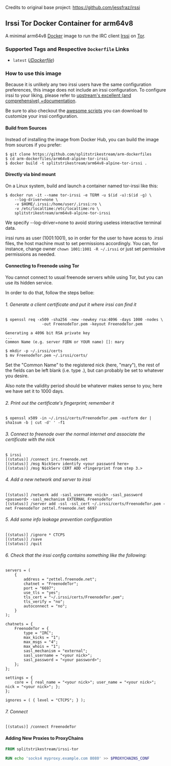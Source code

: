 Credits to original base project: https://github.com/jessfraz/irssi

## Irssi Tor Docker Container for arm64v8
A minimal arm64v8 [Docker](https://www.docker.com/) image to run the IRC client [Irssi](https://irssi.org/) on [Tor](https://www.torproject.org/).

### Supported Tags and Respective `Dockerfile` Links

- `latest` ([*/Dockerfile*](https://github.com/splitstrikestream/irssi-tor-docker/tree/master/Dockerfile))

### How to use this image

Because it is unlikely any two irssi users have the same configuration preferences, this image does not include an irssi configuration. To configure irssi to your liking, please refer to [upstream's excellent (and comprehensive) +documentation](http://irssi.org/documentation).

Be sure to also checkout the [awesome scripts](https://github.com/irssi/scripts.irssi.org) you can download to customize your irssi configuration.

#### Build from Sources

Instead of installing the image from Docker Hub, you can build the image from sources if you prefer:

    $ git clone https://github.com/splitstrikestream/arm-dockerfiles
    $ cd arm-dockerfiles/arm64v8-alpine-tor-irssi
    $ docker build -t splitstrikestream/arm64v8-alpine-tor-irssi .

#### Directly via bind mount

On a Linux system, build and launch a container named tor-irssi like this:

```
$ docker run -it --name tor-irssi -e TERM -u $(id -u):$(id -g) \
    --log-driver=none \
    -v $HOME/.irssi:/home/user/.irssi:ro \
    -v /etc/localtime:/etc/localtime:ro \
    splitstrikestream/arm64v8-alpine-tor-irssi
```

We specify --log-driver=none to avoid storing useless interactive terminal data.

irssi runs as user (1001:1001), so in order for the user to have acess to .irssi files, the host machine must to set permissions accordingly. You can, for instance, change owner `chown 1001:1001 -R ~/.irssi` or just set permissive permissions as needed.

#### Connecting to Freenode using Tor

You cannot connect to usual freenode servers while using Tor, but you can use its hidden service.

In order to do that, follow the steps belloe:

###### 1. Generate a client certificate and put it where irssi can find it

```
$ openssl req -x509 -sha256 -new -newkey rsa:4096 -days 1000 -nodes \
                -out FreenodeTor.pem -keyout FreenodeTor.pem

Generating a 4096 bit RSA private key
...
Common Name (e.g. server FQDN or YOUR name) []: mary

$ mkdir -p ~/.irssi/certs
$ mv FreenodeTor.pem ~/.irssi/certs/
```

Set the "Common Name" to the registered nick (here, "mary"), the rest of the fields can be left blank (i.e. type .), but can probably be set to whatever you desire.

Also note the validity period should be whatever makes sense to you; here we have set it to 1000 days.

###### 2. Print out the certificate's fingerprint; remember it

```
$ openssl x509 -in ~/.irssi/certs/FreenodeTor.pem -outform der | sha1sum -b | cut -d' ' -f1
```

###### 3. Connect to freenode over the normal internet and associate the certificate with the nick

```
$ irssi
[(status)] /connect irc.freenode.net
[(status)] /msg NickServ identify <your password here>
[(status)] /msg NickServ CERT ADD <fingerprint from step 3.>
```

###### 4. Add a new network and server to irssi

```
[(status)] /network add -sasl_username <nick> -sasl_password <password> -sasl_mechanism EXTERNAL FreenodeTor
[(status)] /server add -ssl -ssl_cert ~/.irssi/certs/FreenodeTor.pem -net FreenodeTor zettel.freenode.net 6697
```

###### 5. Add some info leakage prevention configuration

```
[(status)] /ignore * CTCPS
[(status)] /save
[(status)] /quit
```

###### 6. Check that the irssi config contains something like the following:

```
servers = (
    {
        address = "zettel.freenode.net";
        chatnet = "FreenodeTor";
        port = "6697";
        use_tls = "yes";
        tls_cert = "~/.irssi/certs/FreenodeTor.pem";
        tls_verify = "no";
        autoconnect = "no";
    }
);

chatnets = {
    FreenodeTor = {
        type = "IRC";
        max_kicks = "1";
        max_msgs = "4";
        max_whois = "1";
        sasl_mechanism = "external";
        sasl_username = "<your nick>";
        sasl_password = "<your password>";
    };
};

settings = {
    core = { real_name = "<your nick>"; user_name = "<your nick>"; nick = "<your nick>"; };
};

ignores = ( { level = "CTCPS"; } );
```

###### 7. Connect

```
[(status)] /connect FreenodeTor
```

#### Adding New Proxies to ProxyChains

```Dockerfile
FROM splitstrikestream/irssi-tor

RUN echo 'socks4 myproxy.example.com 8080' >> $PROXYCHAINS_CONF
```
